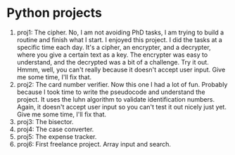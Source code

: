 # Python projects
1. proj1: The cipher. No, I am not avoiding PhD tasks, I am trying to build a routine and finish what I start. I enjoyed this project. I did the tasks at a specific time each day. It's a cipher, an encrypter, and a decrypter, where you give a certain text as a key. The encrypter was easy to understand, and the decrypted was a bit of a challenge. Try it out. Hmmm, well, you can't really because it doesn't accept user input. Give me some time, I'll fix that.
2. proj2: The card number verifier. Now this one I had a lot of fun. Probably because I took time to write the pseudocode and understand the project. It uses the luhn algorithm to validate identification numbers. Again, it doesn't accept user input so you can't test it out nicely just yet. Give me some time, I'll fix that.
3. proj3: The bisector.
4. proj4: The case converter.
5. proj5: The expense tracker.
6. proj6: First freelance project. Array input and search.
